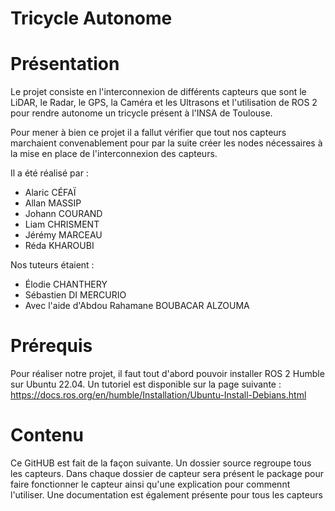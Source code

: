 # Tricycle Autonome

# Présentation

Le projet consiste en l'interconnexion de différents capteurs que sont le LiDAR, le Radar, le GPS, la Caméra et les Ultrasons
et l'utilisation de ROS 2 pour rendre autonome un tricycle présent à l'INSA de Toulouse.

Pour mener à bien ce projet il a fallut vérifier que tout nos capteurs marchaient convenablement pour par la suite créer les nodes 
nécessaires à la mise en place de l'interconnexion des capteurs.

Il a été réalisé par : 
- Alaric CÉFAÏ
- Allan MASSIP
- Johann COURAND
- Liam CHRISMENT
- Jérémy MARCEAU
- Réda KHAROUBI

Nos tuteurs étaient : 
- Élodie CHANTHERY
- Sébastien DI MERCURIO 
- Avec l'aide d'Abdou Rahamane BOUBACAR ALZOUMA

# Prérequis
Pour réaliser notre projet, il faut tout d'abord pouvoir installer ROS 2 Humble sur Ubuntu 22.04. Un tutoriel est disponible sur la page suivante : https://docs.ros.org/en/humble/Installation/Ubuntu-Install-Debians.html

# Contenu

Ce GitHUB est fait de la façon suivante. Un dossier source regroupe tous les capteurs. Dans chaque dossier de capteur sera présent le package pour faire fonctionner le capteur ainsi qu'une explication pour commennt l'utiliser. Une documentation est également présente pour tous les capteurs
